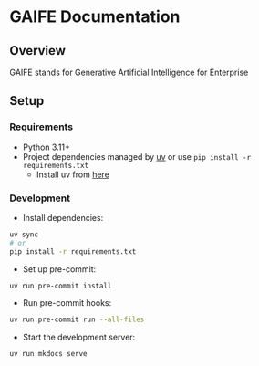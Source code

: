 # GAIFE Documentation

## Overview
GAIFE stands for Generative Artificial Intelligence for Enterprise

## Setup

### Requirements

- Python 3.11+
- Project dependencies managed by [uv](https://docs.astral.sh/uv/) or use `pip install -r requirements.txt`
  - Install uv from [here](https://docs.astral.sh/uv/getting-started/installation/)

### Development

- Install dependencies:

```bash
uv sync
# or
pip install -r requirements.txt
```

- Set up pre-commit:

```bash
uv run pre-commit install
```

- Run pre-commit hooks:

```bash
uv run pre-commit run --all-files
```

- Start the development server:

```bash
uv run mkdocs serve
```
